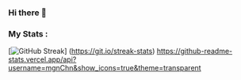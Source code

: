 ### Hi there 👋

### My Stats :
[![GitHub Streak](http://github-readme-streak-stats.herokuapp.com?user=mgnChn&theme=dark&background=000000)]
(https://git.io/streak-stats)
https://github-readme-stats.vercel.app/api?username=mgnChn&show_icons=true&theme=transparent


<!--
**mgnChn/mgnChn** is a ✨ _special_ ✨ repository because its `README.md` (this file) appears on your GitHub profile.

Here are some ideas to get you started:

- 🔭 I’m currently working on ...
- 🌱 I’m currently learning ...
- 👯 I’m looking to collaborate on ...
- 🤔 I’m looking for help with ...
- 💬 Ask me about ...
- 📫 How to reach me: ...
- 😄 Pronouns: ...
- ⚡ Fun fact: ...
-->
